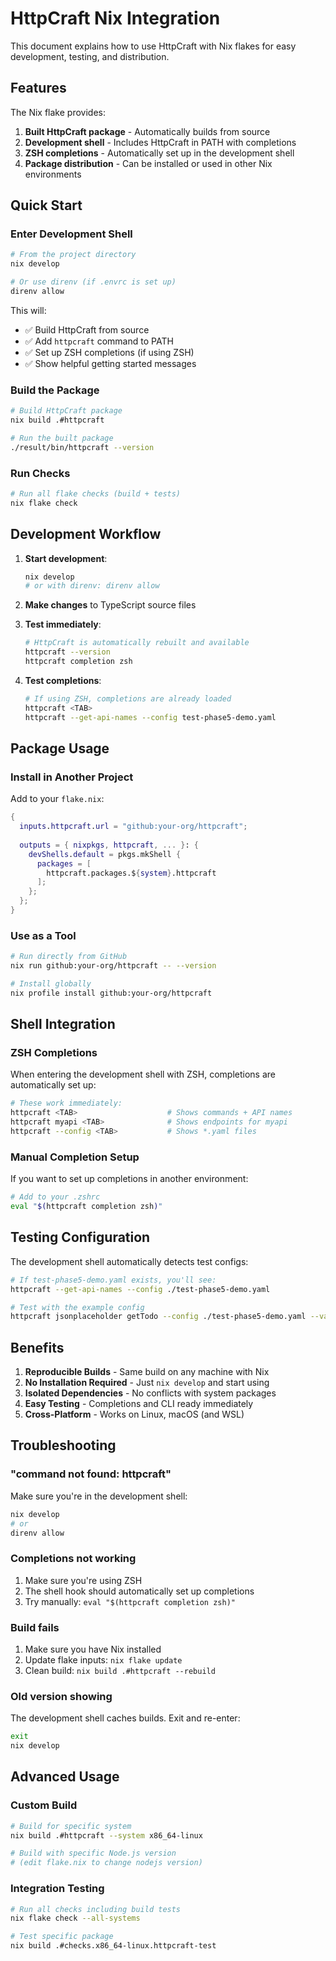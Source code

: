 # HttpCraft Nix Integration

This document explains how to use HttpCraft with Nix flakes for easy development, testing, and distribution.

## Features

The Nix flake provides:

1. **Built HttpCraft package** - Automatically builds from source
2. **Development shell** - Includes HttpCraft in PATH with completions
3. **ZSH completions** - Automatically set up in the development shell
4. **Package distribution** - Can be installed or used in other Nix environments

## Quick Start

### Enter Development Shell

```bash
# From the project directory
nix develop

# Or use direnv (if .envrc is set up)
direnv allow
```

This will:
- ✅ Build HttpCraft from source
- ✅ Add `httpcraft` command to PATH  
- ✅ Set up ZSH completions (if using ZSH)
- ✅ Show helpful getting started messages

### Build the Package

```bash
# Build HttpCraft package
nix build .#httpcraft

# Run the built package
./result/bin/httpcraft --version
```

### Run Checks

```bash
# Run all flake checks (build + tests)
nix flake check
```

## Development Workflow

1. **Start development**:
   ```bash
   nix develop
   # or with direnv: direnv allow
   ```

2. **Make changes** to TypeScript source files

3. **Test immediately**:
   ```bash
   # HttpCraft is automatically rebuilt and available
   httpcraft --version
   httpcraft completion zsh
   ```

4. **Test completions**:
   ```bash
   # If using ZSH, completions are already loaded
   httpcraft <TAB>
   httpcraft --get-api-names --config test-phase5-demo.yaml
   ```

## Package Usage

### Install in Another Project

Add to your `flake.nix`:

```nix
{
  inputs.httpcraft.url = "github:your-org/httpcraft";
  
  outputs = { nixpkgs, httpcraft, ... }: {
    devShells.default = pkgs.mkShell {
      packages = [
        httpcraft.packages.${system}.httpcraft
      ];
    };
  };
}
```

### Use as a Tool

```bash
# Run directly from GitHub
nix run github:your-org/httpcraft -- --version

# Install globally
nix profile install github:your-org/httpcraft
```

## Shell Integration

### ZSH Completions

When entering the development shell with ZSH, completions are automatically set up:

```bash
# These work immediately:
httpcraft <TAB>                    # Shows commands + API names
httpcraft myapi <TAB>              # Shows endpoints for myapi
httpcraft --config <TAB>           # Shows *.yaml files
```

### Manual Completion Setup

If you want to set up completions in another environment:

```bash
# Add to your .zshrc
eval "$(httpcraft completion zsh)"
```

## Testing Configuration

The development shell automatically detects test configs:

```bash
# If test-phase5-demo.yaml exists, you'll see:
httpcraft --get-api-names --config ./test-phase5-demo.yaml

# Test with the example config
httpcraft jsonplaceholder getTodo --config ./test-phase5-demo.yaml --var id=1
```

## Benefits

1. **Reproducible Builds** - Same build on any machine with Nix
2. **No Installation Required** - Just `nix develop` and start using
3. **Isolated Dependencies** - No conflicts with system packages
4. **Easy Testing** - Completions and CLI ready immediately
5. **Cross-Platform** - Works on Linux, macOS (and WSL)

## Troubleshooting

### "command not found: httpcraft"

Make sure you're in the development shell:
```bash
nix develop
# or
direnv allow
```

### Completions not working

1. Make sure you're using ZSH
2. The shell hook should automatically set up completions
3. Try manually: `eval "$(httpcraft completion zsh)"`

### Build fails

1. Make sure you have Nix installed
2. Update flake inputs: `nix flake update`
3. Clean build: `nix build .#httpcraft --rebuild`

### Old version showing

The development shell caches builds. Exit and re-enter:
```bash
exit
nix develop
```

## Advanced Usage

### Custom Build

```bash
# Build for specific system
nix build .#httpcraft --system x86_64-linux

# Build with specific Node.js version
# (edit flake.nix to change nodejs version)
```

### Integration Testing

```bash
# Run all checks including build tests
nix flake check --all-systems

# Test specific package
nix build .#checks.x86_64-linux.httpcraft-test
``` 